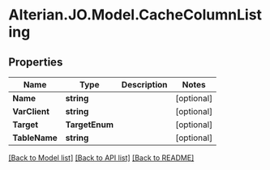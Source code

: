 # Alterian.JO.Model.CacheColumnListing

## Properties

Name | Type | Description | Notes
------------ | ------------- | ------------- | -------------
**Name** | **string** |  | [optional] 
**VarClient** | **string** |  | [optional] 
**Target** | **TargetEnum** |  | [optional] 
**TableName** | **string** |  | [optional] 

[[Back to Model list]](../README.md#documentation-for-models) [[Back to API list]](../README.md#documentation-for-api-endpoints) [[Back to README]](../README.md)

